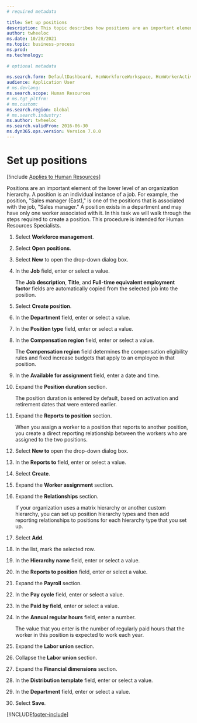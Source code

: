 ```yaml
--- 
# required metadata 
 
title: Set up positions
description: This topic describes how positions are an important element of the lower level of an organization hierarchy. 
author: twheeloc
ms.date: 10/28/2021
ms.topic: business-process 
ms.prod:  
ms.technology:  
 
# optional metadata 
 
ms.search.form: DefaultDashboard, HcmWorkforceWorkspace, HcmWorkerActivityChart, HcmAllWorkersListPart, HcmPosition, HcmPositionNewPosition, HcmJobLookup, HcmPositionReportsToDialog, HcmPositionLookup, FinancialDimensionDefaultTemplatesLookup, DimensionLookup, HcmPersonnelManagementWorkspace
audience: Application User 
# ms.devlang:  
ms.search.scope: Human Resources
# ms.tgt_pltfrm:  
# ms.custom:  
ms.search.region: Global
# ms.search.industry: 
ms.author: twheeloc
ms.search.validFrom: 2016-06-30 
ms.dyn365.ops.version: Version 7.0.0 
---
```

# Set up positions

[!include [Applies to Human Resources](../includes/applies-to-hr.md)]



Positions are an important element of the lower level of an organization hierarchy. A position is an individual instance of a job. For example, the position, "Sales manager (East)," is one of the positions that is associated with the job, "Sales manager." A position exists in a department and may have only one worker associated with it. In this task we will walk through the steps required to create a position. This procedure is intended for Human Resources Specialists.

1. Select **Workforce management**.
2. Select **Open positions**.
3. Select **New** to open the drop-down dialog box.
4. In the **Job** field, enter or select a value.

    The **Job description**, **Title**, and **Full-time equivalent employment factor** fields are automatically copied from the selected job into the position.

5. Select **Create position**.
6. In the **Department** field, enter or select a value.
7. In the **Position type** field, enter or select a value.
8. In the **Compensation region** field, enter or select a value.

    The **Compensation region** field determines the compensation eligibility rules and fixed increase budgets that apply to an employee in that position.

9. In the **Available for assignment** field, enter a date and time.
10. Expand the **Position duration** section.

    The position duration is entered by default, based on activation and retirement dates that were entered earlier.

11. Expand the **Reports to position** section.

    When you assign a worker to a position that reports to another position, you create a direct reporting relationship between the workers who are assigned to the two positions.

12. Select **New to** open the drop-down dialog box.
13. In the **Reports to** field, enter or select a value.
14. Select **Create**.
15. Expand the **Worker assignment** section.
16. Expand the **Relationships** section.

    If your organization uses a matrix hierarchy or another custom hierarchy, you can set up position hierarchy types and then add reporting relationships to positions for each hierarchy type that you set up.

17. Select **Add**.
18. In the list, mark the selected row.
19. In the **Hierarchy name** field, enter or select a value.
20. In the **Reports to position** field, enter or select a value.
21. Expand the **Payroll** section.
22. In the **Pay cycle** field, enter or select a value.
23. In the **Paid by field**, enter or select a value.
24. In the **Annual regular hours** field, enter a number.

    The value that you enter is the number of regularly paid hours that the worker in this position is expected to work each year.

25. Expand the **Labor union** section.
26. Collapse the **Labor union** section.
27. Expand the **Financial dimensions** section.
28. In the **Distribution template** field, enter or select a value.
29. In the **Department** field, enter or select a value.
30. Select **Save**.



[!INCLUDE[footer-include](../includes/footer-banner.md)]
